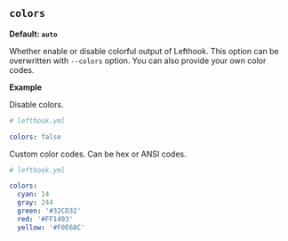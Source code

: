 ## `colors`

**Default: `auto`**

Whether enable or disable colorful output of Lefthook. This option can be overwritten with `--colors` option. You can also provide your own color codes.

**Example**

Disable colors.

```yml
# lefthook.yml

colors: false
```

Custom color codes. Can be hex or ANSI codes.

```yml
# lefthook.yml

colors:
  cyan: 14
  gray: 244
  green: '#32CD32'
  red: '#FF1493'
  yellow: '#F0E68C'
```

